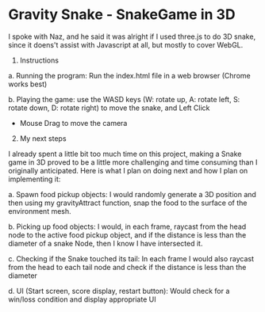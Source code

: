 # Gravity Snake - SnakeGame in 3D

I spoke with Naz, and he said it was alright if I used three.js to do 3D snake, since it doens't assist with Javascript at all, but mostly to cover WebGL.

1. Instructions 

 a. Running the program: Run the index.html file in a web browser (Chrome works best) 
 
 b. Playing the game: use the WASD keys (W: rotate up, A: rotate left, S: rotate down, D: rotate right) to move the snake, and Left Click
 + Mouse Drag to move the camera
 
2. My next steps
 
 I already spent a little bit too much time on this project, making a Snake game in 3D proved to be a little more 
 challenging and time consuming than I originally anticipated. Here is what I plan on doing next and how I plan on implementing it:
 
  a. Spawn food pickup objects: I would randomly generate a 3D position and then using my gravityAttract function, snap the food to the 
  surface of the environment mesh.
  
  b. Picking up food objects: I would, in each frame, raycast from the head node to the active food pickup object, and if the 
  distance is less than the diameter of a snake Node, then I know I have intersected it.
  
  c. Checking if the Snake touched its tail: In each frame I would also raycast from the head to each tail node and check if the distance 
  is less than the diameter
  
  d. UI (Start screen, score display, restart button): Would check for a win/loss condition and display appropriate UI
